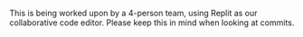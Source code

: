 This is being worked upon by a 4-person team, using Replit as our collaborative code editor. Please keep this in mind when looking at commits.
